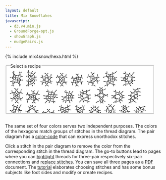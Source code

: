 ```yaml
---
layout: default
title: Mix Snowflakes
javascript:
  - d3.v4.min.js
  - GroundForge-opt.js
  - showGraph.js
  - nudgePairs.js
---
```


<script>{% include mix4snow/hexa.js %}</script>
{% include mix4snow/hexa.html %}

<fieldset style="background: #FFF; max-width:90%; height:145px; overflow: auto; resize: both"><legend>Select a recipe</legend>
<a href="javascript:recipe('crc,crclctc,ctcrc,rcl,c,c',false)" title="family 123"><img src="123.png" alt=""></a> &nbsp;
<a href="javascript:recipe('-,ctc,ctc,ctc,ctc,ctc',false)" title="family 132"><img src="132.png" alt=""></a> &nbsp;
<a href="javascript:recipe('tc,rclcrc,clcrcl,ct',true)" title="family 321"><img src="321-a.png" alt=""></a> &nbsp;
<a href="javascript:recipe('tcr,lctc,ctcr,lct',false)" title="family 321"><img src="321-b.png" alt=""></a> &nbsp;
<a href="javascript:recipe('tcl,lctc,ctcr,rct',false)" title="family 321"><img src="321-c.png" alt=""></a> &nbsp;
<a href="javascript:recipe('t,lctc,ctcr,ctct',false)" title="family 321"><img src="321-d.png" alt=""></a> &nbsp;
<a href="javascript:recipe('-,c,ctctc,ctctc,ctctc,c',true)" title="family 126453"><img src="126453-a.png" alt=""></a> &nbsp;
<a href="javascript:recipe('-,cr,crcl,clcrclcr,rcrcl,c',false)" title="family 152126"><img src="152126-a.png" alt=""></a> &nbsp;
<a href="javascript:recipe('t,rc,ctc,rclcr,ctcl,ct',true)" title="family 153426"><img src="153426-a.png" alt=""></a> &nbsp;
<a href="javascript:recipe('t,rctc,ctctcl,ctct',true)" title="family 154326"><img src="154326-a.png" alt=""></a> &nbsp;
<a href="javascript:recipe('cr,crcl,clcr,crcl,clcr,c',true)" title="family 234561-a"><img src="234561-a.png" alt=""></a> &nbsp;
<a href="javascript:recipe('-,cr,crcl,clcr,crcl,cl',false)" title="family 253451-a"><img src="253451-a.png" alt=""></a> &nbsp;
<a href="javascript:recipe('-,cl,ctcl,crcrcr,rcr,c',true)" title="family 321546-a"><img src="321546-a.png" alt=""></a> &nbsp;
<a href="javascript:recipe('-,lc,crc,clcrc,clcr,c,crc,cl',true)" title="family 321654-a"><img src="321654-a.png" alt=""></a> &nbsp;
<a href="javascript:recipe('-,cr,ctcr,clclc,lcl,c',false)" title="family 321654-b"><img src="321654-b.png" alt=""></a> &nbsp;
<a href="javascript:recipe('ctct,ct,ct,ct,cl,ctc',false)" title="family 354612-a"><img src="354612-a.png" alt=""></a> &nbsp;
<a href="javascript:recipe('-,c,lcrc,rclcrclc,lcrc,rc',false)" title="family 423156-a"><img src="423156-a.png" alt=""></a> &nbsp;
<a href="javascript:recipe('lc,crclclc,crcrclc,cr',false)" title="family 426153"><img src="426153-a.png" alt=""></a> &nbsp;
<a href="javascript:recipe('r,lrc,ctcr,lct',false)" title="family 456123"><img src="456123-a.png" alt=""></a> &nbsp;
<a href="javascript:recipe('c,ctc,rclc,ctc,rc,rcl,ctc,c',false)" title="family 456123"><img src="456123-b.png" alt=""></a> &nbsp;
<a href="javascript:recipe('cr,ctcl,ctcr,ctcl,ctc,c',false)" title="family 526143"><img src="526143-a.png" alt=""></a> &nbsp;
<a href="javascript:recipe('lcr,ctclc,crclc,cr',false)" title="family 531642"><img src="531642-a.png" alt=""></a> &nbsp;
<a href="javascript:recipe('lcrc,clcrc,clcrc,clcr',false)" title="family 564312"><img src="564312-b.png" alt=""></a> &nbsp;
<a href="javascript:recipe('r,c,crc,ctc,lcrcl,ctc,crc,cl',true)" title="family 623451"><img src="623451-a.png" alt=""></a> &nbsp;
<a href="javascript:recipe('-,ctc,ct,crc,ctc,ctc',true)" title="family 623541-b"><img src="623541-b.png" alt=""></a> &nbsp;
<a href="javascript:recipe('-,cl,ctctcr,ct,ctc,c',false)" title="family 623541-c"><img src="623541-c.png" alt=""></a> &nbsp;
<a href="javascript:recipe('-,c,ctctc,clcr,rctc,c',false)" title="family 623541-d"><img src="623541-d.png" alt=""></a> &nbsp;
<a href="javascript:recipe('tctc,rctcl,ctcl,ctct',true)" title="family 651234"><img src="651234-a.png" alt=""></a> &nbsp;
<a href="/GroundForge-help/snow-mix#recipes-for-the-mixer">more...</a>
</fieldset>
<br>


The same set of four colors serves two independent purposes.
The colors of the hexagons match groups of stitches in the thread diagram.
The pair diagram has a [color-code] that can express unorthodox stitches.

Click a stitch in the pair diagram to remove the color from the corresponding stitch in the thread diagram.
The go-to buttons lead to pages where you can [highlight] threads 
for three-pair respectively six-pair connections and [replace stitches].
You can save all three pages as a [PDF] document.
The [tutorial] elaborates choosing stitches and has some bonus subjects like
foot sides and modify or create recipes.

[color-code]: /GroundForge-help/color-rules
[tutorial]: /GroundForge-help/snow-mix
[highlight]: /GroundForge-help/clips/color
[replace stitches]: /GroundForge-help/clips/flip
[PDF]: /GroundForge-help/clips/print-as-pdf

